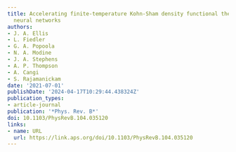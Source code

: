 ```yaml
---
title: Accelerating finite-temperature Kohn-Sham density functional theory with deep
  neural networks
authors:
- J. A. Ellis
- L. Fiedler
- G. A. Popoola
- N. A. Modine
- J. A. Stephens
- A. P. Thompson
- A. Cangi
- S. Rajamanickam
date: '2021-07-01'
publishDate: '2024-04-17T10:29:44.438324Z'
publication_types:
- article-journal
publication: '*Phys. Rev. B*'
doi: 10.1103/PhysRevB.104.035120
links:
- name: URL
  url: https://link.aps.org/doi/10.1103/PhysRevB.104.035120
---
```


